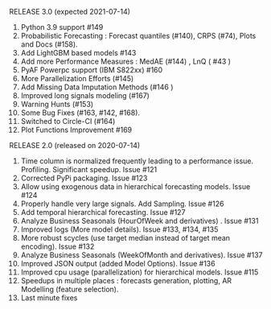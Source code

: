
RELEASE 3.0 (expected 2021-07-14)

1. Python 3.9 support #149
2. Probabilistic Forecasting  : Forecast quantiles (#140), CRPS (#74), Plots and Docs (#158).
3. Add LightGBM based models #143
4. Add more Performance Measures : MedAE (#144) , LnQ ( #43 )
5. PyAF Powerpc support (IBM S822xx) #160
6. More Parallelization Efforts (#145)
7. Add Missing Data Imputation Methods (#146 )
8. Improved long signals modeling (#167)
9. Warning Hunts (#153)
10. Some Bug Fixes (#163, #142, #168).
11. Switched to Circle-CI (#164)
12. Plot Functions Improvement #169

RELEASE 2.0 (released on 2020-07-14)

1. Time column is normalized frequently leading to a performance issue. Profiling. Significant speedup. Issue #121
2. Corrected PyPi packaging. Issue #123
3. Allow using exogenous data in hierarchical forecasting models. Issue #124
4. Properly handle very large signals. Add Sampling. Issue #126
5. Add temporal hierarchical forecasting. Issue #127
6. Analyze Business Seasonals (HourOfWeek and derivatives) . Issue #131
7. Improved logs (More model details). Issue #133, #134, #135
8. More robust scycles (use target median instead of target mean encoding). Issue #132
9. Analyze Business Seasonals (WeekOfMonth and derivatives). Issue #137
10. Improved JSON output (added Model Options). Issue #136
11. Improved cpu usage (parallelization) for hierarchical models. Issue #115
12. Speedups in multiple places : forecasts generation, plotting,  AR Modelling (feature selection).
13. Last minute fixes


